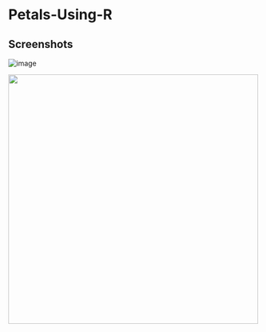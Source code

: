 # Petals-Using-R

## Screenshots

![image](https://github.com/akhi07rx/Petals-Using-R/assets/89210430/d583653f-f5c6-468b-9d6e-573697f21806)

<img src="https://github.com/akhi07rx/Petals-Using-R/assets/89210430/d583653f-f5c6-468b-9d6e-573697f21806" width="500">
